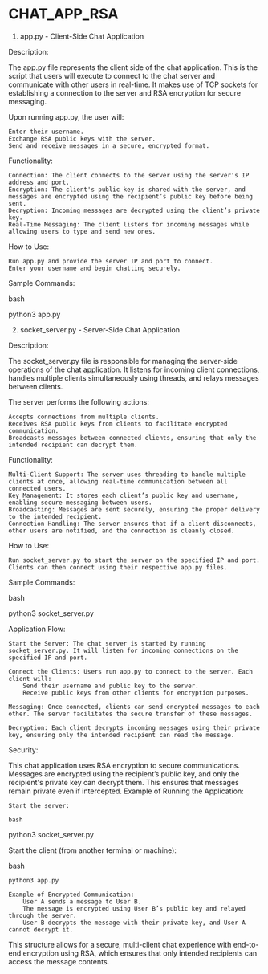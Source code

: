 # CHAT_APP_RSA
1. app.py - Client-Side Chat Application

Description:

The app.py file represents the client side of the chat application. This is the script that users will execute to connect to the chat server and communicate with other users in real-time. It makes use of TCP sockets for establishing a connection to the server and RSA encryption for secure messaging.

Upon running app.py, the user will:

    Enter their username.
    Exchange RSA public keys with the server.
    Send and receive messages in a secure, encrypted format.

Functionality:

    Connection: The client connects to the server using the server's IP address and port.
    Encryption: The client's public key is shared with the server, and messages are encrypted using the recipient’s public key before being sent.
    Decryption: Incoming messages are decrypted using the client’s private key.
    Real-Time Messaging: The client listens for incoming messages while allowing users to type and send new ones.

How to Use:

    Run app.py and provide the server IP and port to connect.
    Enter your username and begin chatting securely.

Sample Commands:

bash

python3 app.py

2. socket_server.py - Server-Side Chat Application

Description:

The socket_server.py file is responsible for managing the server-side operations of the chat application. It listens for incoming client connections, handles multiple clients simultaneously using threads, and relays messages between clients.

The server performs the following actions:

    Accepts connections from multiple clients.
    Receives RSA public keys from clients to facilitate encrypted communication.
    Broadcasts messages between connected clients, ensuring that only the intended recipient can decrypt them.

Functionality:

    Multi-Client Support: The server uses threading to handle multiple clients at once, allowing real-time communication between all connected users.
    Key Management: It stores each client’s public key and username, enabling secure messaging between users.
    Broadcasting: Messages are sent securely, ensuring the proper delivery to the intended recipient.
    Connection Handling: The server ensures that if a client disconnects, other users are notified, and the connection is cleanly closed.

How to Use:

    Run socket_server.py to start the server on the specified IP and port.
    Clients can then connect using their respective app.py files.

Sample Commands:

bash

python3 socket_server.py

Application Flow:

    Start the Server: The chat server is started by running socket_server.py. It will listen for incoming connections on the specified IP and port.

    Connect the Clients: Users run app.py to connect to the server. Each client will:
        Send their username and public key to the server.
        Receive public keys from other clients for encryption purposes.

    Messaging: Once connected, clients can send encrypted messages to each other. The server facilitates the secure transfer of these messages.

    Decryption: Each client decrypts incoming messages using their private key, ensuring only the intended recipient can read the message.

Security:

This chat application uses RSA encryption to secure communications. Messages are encrypted using the recipient’s public key, and only the recipient's private key can decrypt them. This ensures that messages remain private even if intercepted.
Example of Running the Application:

    Start the server:

    bash

python3 socket_server.py

Start the client (from another terminal or machine):

bash

    python3 app.py

    Example of Encrypted Communication:
        User A sends a message to User B.
        The message is encrypted using User B’s public key and relayed through the server.
        User B decrypts the message with their private key, and User A cannot decrypt it.

This structure allows for a secure, multi-client chat experience with end-to-end encryption using RSA, which ensures that only intended recipients can access the message contents.

